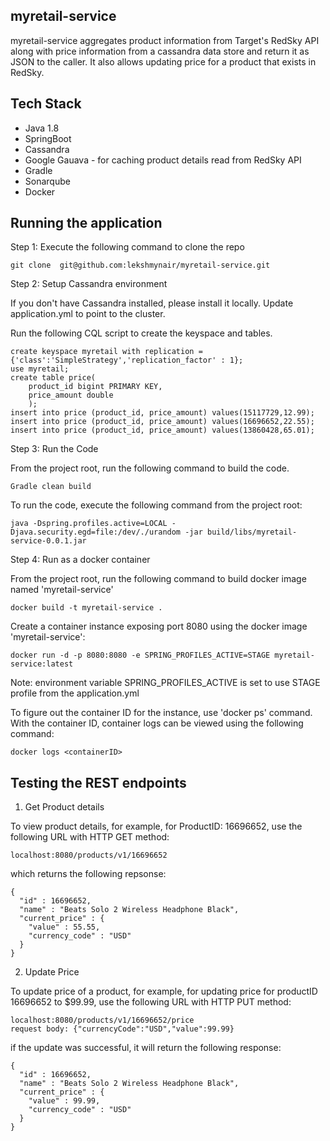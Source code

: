## myretail-service

myretail-service aggregates product information from Target's RedSky API along with price information from a cassandra data store and return it as JSON to the caller. It also allows updating price for a product that exists in RedSky. 

 ## Tech Stack
   - Java 1.8 
   - SpringBoot
   - Cassandra
   - Google Gauava - for caching product details read from RedSky API
   - Gradle
   - Sonarqube
   - Docker
 
 ## Running the application
  
Step 1: Execute the following command to clone the repo
```
git clone  git@github.com:lekshmynair/myretail-service.git
```   

Step 2: Setup Cassandra environment

If you don't have Cassandra installed, please install it locally.  Update application.yml to point to the cluster.

Run the following CQL script to create the keyspace and tables.
```
create keyspace myretail with replication = {'class':'SimpleStrategy','replication_factor' : 1};
use myretail;
create table price(
    product_id bigint PRIMARY KEY,
    price_amount double
    );
insert into price (product_id, price_amount) values(15117729,12.99);
insert into price (product_id, price_amount) values(16696652,22.55);
insert into price (product_id, price_amount) values(13860428,65.01);
```       
Step 3: Run the Code

From the project root, run the following command to build the code.
```
Gradle clean build
```
To run the code, execute the following command from the project root:
```
java -Dspring.profiles.active=LOCAL -Djava.security.egd=file:/dev/./urandom -jar build/libs/myretail-service-0.0.1.jar
```
Step 4: Run as a docker container

From the project root, run the following command to build docker image named 'myretail-service'
```
docker build -t myretail-service .
```
Create a container instance exposing port 8080 using the docker image 'myretail-service':

```
docker run -d -p 8080:8080 -e SPRING_PROFILES_ACTIVE=STAGE myretail-service:latest
```
Note: environment variable SPRING_PROFILES_ACTIVE is set to use STAGE profile from the application.yml

To figure out the container ID for the instance, use 'docker ps' command. 
With the container ID, container logs can be viewed using the following command:
```
docker logs <containerID>
```

## Testing the REST endpoints
1. Get Product details

To view product details, for example, for ProductID: 16696652, use the following URL with HTTP GET method:
```
localhost:8080/products/v1/16696652  
```
which returns the following repsonse:
```
{
  "id" : 16696652,
  "name" : "Beats Solo 2 Wireless Headphone Black",
  "current_price" : {
    "value" : 55.55,
    "currency_code" : "USD"
  }
}
```
2. Update Price

To update price of a product, for example, for updating price for productID 16696652 to $99.99, use the following URL with HTTP PUT method:
```
localhost:8080/products/v1/16696652/price
request body: {"currencyCode":"USD","value":99.99}
```
if the update was successful, it will return the following response:
```
{
  "id" : 16696652,
  "name" : "Beats Solo 2 Wireless Headphone Black",
  "current_price" : {
    "value" : 99.99,
    "currency_code" : "USD"
  }
}
```
  


  
 
